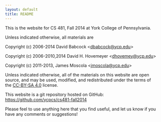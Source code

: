 ```yaml
---
layout: default
title: README
---
```


This is the website for CS 481, Fall 2014 at York College of
Pennsylvania.

Unless indicated otherwise, all materials are

Copyright (c) 2006-2014 David Babcock &lt;<dbabcock@ycp.edu>&gt;

Copyright (c) 2006-2010,2014 David H. Hovemeyer &lt;<dhovemey@ycp.edu>&gt;

Copyright (c) 2011-2013, James Moscola &lt;<jmoscola@ycp.edu>&gt;

Unless indicated otherwise, all of the materials on this website
are open source, and may be used, modified, and redistributed
under the terms of the <a href="http://creativecommons.org/licenses/by-sa/4.0/us/">CC-BY-SA 4.0</a>
license.

This website is a git repository hosted on GitHub: <https://github.com/ycpcs/cs481-fall2014>

Please feel to use anything here that you find useful,
and let us know if you have any comments or suggestions!

